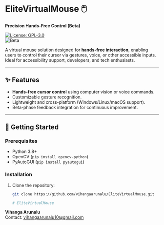# EliteVirtualMouse 🖱️  
**Precision Hands-Free Control (Beta)**  

[![License: GPL-3.0](https://img.shields.io/badge/License-GPLv3-blue.svg)](https://www.gnu.org/licenses/gpl-3.0)  
![Beta](https://img.shields.io/badge/Status-Beta-important)  

A virtual mouse solution designed for **hands-free interaction**, enabling users to control their cursor via gestures, voice, or other accessible inputs. Ideal for accessibility support, developers, and tech enthusiasts.  

---

## ✨ Features  
- **Hands-free cursor control** using computer vision or voice commands.  
- Customizable gesture recognition.  
- Lightweight and cross-platform (Windows/Linux/macOS support).  
- Beta-phase feedback integration for continuous improvement.  

---

## 🚀 Getting Started  

### Prerequisites  
- Python 3.8+  
- OpenCV (`pip install opencv-python`)  
- PyAutoGUI (`pip install pyautogui`)  

### Installation  
1. Clone the repository:  
   ```bash  
   git clone https://github.com/vihangaarunalu/EliteVirtualMouse.git

   # EliteVirtualMouse  
**Vihanga Arunalu**  
Contact: vihangaarunalu10@gmail.com  
